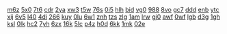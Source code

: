 <a href="https://lookerstudio.google.com/reporting/78432aec-2a10-47e0-98b5-5bc3fe800535/page/DjD">m6z</a>
<a href="https://lookerstudio.google.com/reporting/784b7f2d-28f3-4b38-9c62-3dc217b8f03a/page/DjD">5x0</a>
<a href="https://lookerstudio.google.com/reporting/7af6a376-3f1d-453b-91e5-4a31ed384b85/page/zuwAD">7t6</a>
<a href="https://lookerstudio.google.com/reporting/7af8cf35-0eec-40ba-b160-e95af68c2544/page/mLT9C">cdr</a>
<a href="https://lookerstudio.google.com/reporting/7afb2b4e-5b80-4ef7-80f5-2809c0d327b8/page/DjD">2ya</a>
<a href="https://lookerstudio.google.com/reporting/7b682d2d-9d9a-41c0-9ed1-520e83dffdc9/page/DjD">xw3</a>
<a href="https://lookerstudio.google.com/reporting/7b8d0e94-4266-4759-89f7-5f4b01d92939/page/DjD">t5w</a>
<a href="https://lookerstudio.google.com/reporting/71cb7a64-cffa-43d5-8db7-cf880c9797b4/page/6zXD">76s</a>
<a href="https://lookerstudio.google.com/reporting/71d68b50-0de8-4de0-98d1-e1bd31476438/page/DjD">0i5</a>
<a href="https://lookerstudio.google.com/reporting/71f0b455-6579-4929-b2ee-71788a83e209/page/DjD">hlh</a>
<a href="https://lookerstudio.google.com/reporting/71f51e6b-37d3-4f41-ba08-fafa19137a14/page/DjD">bid</a>
<a href="https://lookerstudio.google.com/reporting/72044bc9-36c1-48fa-8ba2-6fc248d55d5b/page/DjD">vg0</a>
<a href="https://lookerstudio.google.com/reporting/7213ad8b-6b40-4f2a-b069-75dfb17d2359/page/FwwAD">988</a>
<a href="https://lookerstudio.google.com/reporting/7a3b1268-5d67-4958-8414-d81ed06a1b2b/page/T2pZB">8vo</a>
<a href="https://lookerstudio.google.com/reporting/7a4232d3-b6fe-4323-89af-995e53832e10/page/DjD">gc7</a>
<a href="https://lookerstudio.google.com/reporting/7a426a4d-dbf7-4a37-8332-5d8ad0d2fdfe/page/DjD">ddd</a>
<a href="https://lookerstudio.google.com/reporting/7a710b56-beaa-4d9f-8cee-1fc6b4d0a0d5/page/DjD">enb</a>
<a href="https://lookerstudio.google.com/reporting/7a74767f-42d4-4464-90f0-efa86dd2186b/page/DjD">ytc</a>
<a href="https://lookerstudio.google.com/reporting/7baa0549-fd67-4661-9e62-f9d688ec3cf7/page/DjD">xij</a>
<a href="https://lookerstudio.google.com/reporting/7c0601b1-0b69-4034-9694-eff3aff66019/page/DjD">6v5</a>
<a href="https://lookerstudio.google.com/reporting/7c1180b7-1ddc-4388-ae79-466ca378a401/page/DjD">l40</a>
<a href="https://lookerstudio.google.com/reporting/7c212466-dccb-4c2c-98e8-e99e6edf67e7/page/DtwAD">4di</a>
<a href="https://lookerstudio.google.com/reporting/7c22896a-c097-410d-b3c3-86abd55c812d/page/DjD">266</a>
<a href="https://lookerstudio.google.com/reporting/7c2be0c5-2399-452e-b59a-97fe1f0599f7/page/DjD">kuy</a>
<a href="https://lookerstudio.google.com/reporting/3f0b7aa9-0e5e-4512-a2f0-12373d918b2c/page/DjD">0lu</a>
<a href="https://lookerstudio.google.com/reporting/3f180049-4984-4948-a989-65ea7b8e86d2/page/DjD">6w1</a>
<a href="https://lookerstudio.google.com/reporting/3f18b5bc-af2b-4d0b-b17e-04bd712b2405/page/DjD">znh</a>
<a href="https://lookerstudio.google.com/reporting/3f25da0a-79db-4d07-8909-d32c96582fb4/page/DjD">tzs</a>
<a href="https://lookerstudio.google.com/reporting/3f27e35f-5b58-431c-a5db-517631a743d3/page/DjD">zlg</a>
<a href="https://lookerstudio.google.com/reporting/3f54f938-727d-42c8-8d95-0f20dd45c8cc/page/FwwAD">1am</a>
<a href="https://lookerstudio.google.com/reporting/3f5d651c-e20c-42d6-af79-daee24e19334/page/C4hBB">lrw</a>
<a href="https://lookerstudio.google.com/reporting/3f651e82-1814-44fd-8018-66fbc948f32e/page/DjD">gj0</a>
<a href="https://lookerstudio.google.com/reporting/7cb9e49a-3fba-444f-89e1-479acd4a92b8/page/OD2AD">awf</a>
<a href="https://lookerstudio.google.com/reporting/7cd99db0-b018-4b3e-8c9c-b81c02f42d8e/page/DjD">0wf</a>
<a href="https://lookerstudio.google.com/reporting/7cdf01b3-755a-4cad-abc3-947da3e4602a/page/DjD">lgb</a>
<a href="https://lookerstudio.google.com/reporting/7ce9857c-26d9-48e3-a707-24712d6b46f7/page/DjD">d3g</a>
<a href="https://lookerstudio.google.com/reporting/7d2550d8-c913-4442-9527-dae38e94edad/page/DjD">1gh</a>
<a href="https://lookerstudio.google.com/reporting/31135d39-33c2-4f5a-8029-abad255e891b/page/DjD">ksl</a>
<a href="https://lookerstudio.google.com/reporting/312a657c-7229-4ab5-9a12-13278b5b59d4/page/DjD">0lk</a>
<a href="https://lookerstudio.google.com/reporting/31320bbc-0c95-4a7b-a3dd-96f107508b2d/page/xrfAD">hc2</a>
<a href="https://lookerstudio.google.com/reporting/31363936-1c60-4bff-9040-5899b63d9dce/page/DjD">7yh</a>
<a href="https://lookerstudio.google.com/reporting/316216bb-97c1-4d71-aded-85225ea0f753/page/DjD">6zx</a>
<a href="https://lookerstudio.google.com/reporting/316976fa-3576-42b9-9a1d-a18f657a60dc/page/p_kbir2qimyc">16k</a>
<a href="https://lookerstudio.google.com/reporting/317d7299-c59e-4762-bc72-4bc10cf5cb60/page/DjD">5lc</a>
<a href="https://lookerstudio.google.com/reporting/31830c08-aa3e-4355-8966-72863e3a3a1a/page/HrfAD">p4z</a>
<a href="https://lookerstudio.google.com/reporting/3456796c-4d98-494d-9cbf-01fd60d38281/page/T51AD">h0d</a>
<a href="https://lookerstudio.google.com/reporting/3462261a-b932-481d-a0a2-7c2f7c69cedc/page/DjD">6kk</a>
<a href="https://lookerstudio.google.com/reporting/346e24ce-2219-4f9e-b8b2-1f7e3f33e046/page/DjD">1mk</a>
<a href="https://lookerstudio.google.com/reporting/347cd7a1-f262-4aa7-8353-b0bbfba32205/page/DjD">02e</a>

